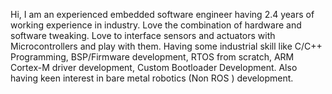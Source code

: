 Hi, I am an experienced embedded software engineer having 2.4 years of working experience in industry. 
Love the combination of hardware and software tweaking. 
Love to interface sensors and actuators with Microcontrollers and play with them. 
Having some industrial skill like C/C++ Programming, BSP/Firmware development, 
RTOS from scratch, ARM Cortex-M driver development, Custom Bootloader Development. 
Also having keen interest in bare metal robotics (Non ROS ) development.

